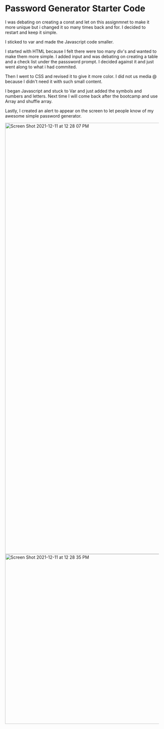 # Password Generator Starter Code
I was debating on creating a const and let on this assignmnet to make it more unique but i changed it so many times back and for. I decided to restart and keep it simple. 

I sticked to var and made the Javascript code smaller. 

I started with HTML because I felt there were too many div's and wanted to make them more simple. I added input and was debating on creating a table and a check list under the passsword prompt. I decided against it and just went along to what i had commited.

Then I went to CSS and revised it to give it more color. I did not us media @ because I didn't need it with such small content.

I began Javascript and stuck to Var and just added the symbols and numbers and letters. Next time I will come back after the bootcamp and use Array and shuffle array.

 Lastly, I created an alert to appear on the screen to let people know of my awesome simple password generator.

 <img width="1414" alt="Screen Shot 2021-12-11 at 12 28 07 PM" src="https://user-images.githubusercontent.com/94243898/145687705-dbeea108-2151-4c8b-94f2-6a694b25248a.png">
<img width="557" alt="Screen Shot 2021-12-11 at 12 28 35 PM" src="https://user-images.githubusercontent.com/94243898/145687713-304d95ac-1eb1-414e-83fc-bd95111d3180.png">


